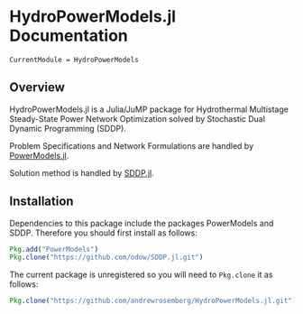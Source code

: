 # HydroPowerModels.jl Documentation

```
CurrentModule = HydroPowerModels
```

## Overview
HydroPowerModels.jl is a Julia/JuMP package for Hydrothermal Multistage Steady-State Power Network Optimization solved by Stochastic Dual Dynamic Programming (SDDP). 

Problem Specifications and Network Formulations are handled by [PowerModels.jl](https://github.com/lanl-ansi/PowerModels.jl). 

Solution method is handled by [SDDP.jl](https://github.com/odow/SDDP.jl).

## Installation

Dependencies to this package include the packages PowerModels and SDDP. Therefore you should first install as follows:

```julia
Pkg.add("PowerModels")
Pkg.clone("https://github.com/odow/SDDP.jl.git")
```

The current package is unregistered so you will need to `Pkg.clone` it as follows:

```julia
Pkg.clone("https://github.com/andrewrosemberg/HydroPowerModels.jl.git")
```
